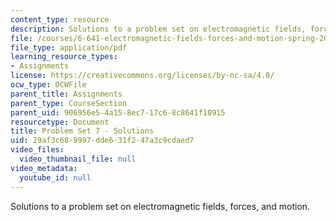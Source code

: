 ```yaml
---
content_type: resource
description: Solutions to a problem set on electromagnetic fields, forces, and motion.
file: /courses/6-641-electromagnetic-fields-forces-and-motion-spring-2005/29af3c689997dde631f247a3c9cdaed7_05_ps11sol.pdf
file_type: application/pdf
learning_resource_types:
- Assignments
license: https://creativecommons.org/licenses/by-nc-sa/4.0/
ocw_type: OCWFile
parent_title: Assignments
parent_type: CourseSection
parent_uid: 906956e5-4a15-8ec7-17c6-8c8641f10915
resourcetype: Document
title: Problem Set 7 - Solutions
uid: 29af3c68-9997-dde6-31f2-47a3c9cdaed7
video_files:
  video_thumbnail_file: null
video_metadata:
  youtube_id: null
---
```

Solutions to a problem set on electromagnetic fields, forces, and motion.